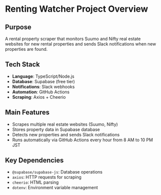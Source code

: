 # Renting Watcher Project Overview

## Purpose
A rental property scraper that monitors Suumo and Nifty real estate websites for new rental properties and sends Slack notifications when new properties are found.

## Tech Stack
- **Language**: TypeScript/Node.js
- **Database**: Supabase (free tier)
- **Notifications**: Slack webhooks
- **Automation**: GitHub Actions
- **Scraping**: Axios + Cheerio

## Main Features
- Scrapes multiple real estate websites (Suumo, Nifty)
- Stores property data in Supabase database
- Detects new properties and sends Slack notifications
- Runs automatically via GitHub Actions every hour from 8 AM to 10 PM JST

## Key Dependencies
- `@supabase/supabase-js`: Database operations
- `axios`: HTTP requests for scraping
- `cheerio`: HTML parsing
- `dotenv`: Environment variable management
